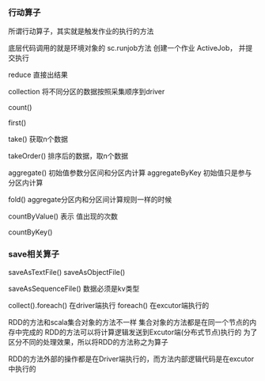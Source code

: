 ###  行动算子

所谓行动算子，其实就是触发作业的执行的方法

底层代码调用的就是环境对象的 sc.runjob方法 创建一个作业 ActiveJob， 并提交执行


reduce
直接出结果


collection
将不同分区的数据按照采集顺序到driver

count()


first()

take() 获取n个数据


takeOrder() 
排序后的数据，取n个数据


aggregate()  初始值参数分区间和分区内计算
aggregateByKey 初始值只是参与分区内计算

fold() 
aggregate分区内和分区间计算规则一样的时候




countByValue()
表示 值出现的次数

countByKey()





### save相关算子

saveAsTextFile()
saveAsObjectFile()

saveAsSequenceFile()
数据必须是kv类型



collect().foreach() 在driver端执行
foreach() 在excutor端执行的



RDD的方法和scala集合对象的方法不一样
集合对象的方法都是在同一个节点的内存中完成的
RDD的方法可以将计算逻辑发送到Excutor端(分布式节点)执行的
为了区分不同的处理效果，所以将RDD的方法称之为算子


RDD的方法外部的操作都是在Driver端执行的，而方法内部逻辑代码是在excutor中执行的






